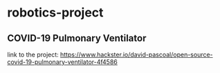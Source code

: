 # robotics-project
## COVID-19 Pulmonary Ventilator

link to the project: 
https://www.hackster.io/david-pascoal/open-source-covid-19-pulmonary-ventilator-4f4586
